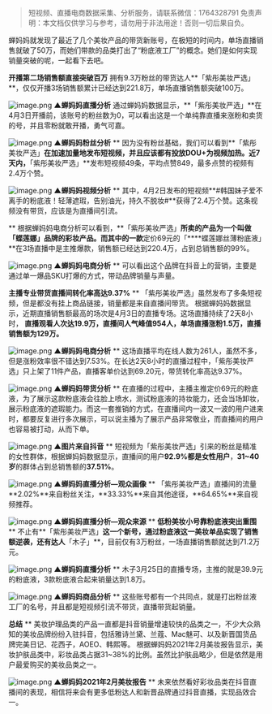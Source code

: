 > 短视频、直播电商数据采集、分析服务，请联系微信：1764328791
> 免责声明：本文档仅供学习与参考，请勿用于非法用途！否则一切后果自负。



蝉妈妈就发现了最近了几个美妆产品的带货新账号，在极短的时间内，单场直播销售就破了50万，而她们带款的品类打出了“粉底液工厂”的概念。她们是如何实现销量突破的呢，一起看下去吧。


**开播第二场销售额直接突破百万**
拥有9.3万粉丝的带货达人**「紫彤美妆严选」**，仅仅开播3场销售额累计已经达到221.8万，单场直播销售额突破100万。


![image.png](https://cdn.nlark.com/yuque/0/2021/png/97322/1618100571969-87152fb5-5d76-4a5c-8f95-3439ca8c6ee3.png#align=left&display=inline&height=572&margin=%5Bobject%20Object%5D&name=image.png&originHeight=1144&originWidth=694&size=336482&status=done&style=none&width=347)
**▲蝉妈妈直播分析**
通过蝉妈妈数据显示，**「紫彤美妆严选」**在4月3日开播前，该账号的粉丝数为0，可以看出这是一个单纯靠直播来涨粉和卖货的号，并且零粉就敢开播，勇气可嘉。

![image.png](https://cdn.nlark.com/yuque/0/2021/png/97322/1618100585991-166e0992-121c-4855-8eef-054079c65ba2.png#align=left&display=inline&height=233&margin=%5Bobject%20Object%5D&name=image.png&originHeight=466&originWidth=666&size=80165&status=done&style=none&width=333)
**▲蝉妈妈粉丝分析**
**
因为没有粉丝基础，我们可以看到**「紫彤美妆严选」**在加速加量地发布短视频，并且应该都有投放DOU+为视频加热。近7天内，**「紫彤美妆严选」**发布短视频49条，平均点赞849，最多点赞的视频有2.4万个赞。

![image.png](https://cdn.nlark.com/yuque/0/2021/png/97322/1618100598710-1d9b92ad-9de3-46d7-859d-3f83e22b6d22.png#align=left&display=inline&height=188&margin=%5Bobject%20Object%5D&name=image.png&originHeight=376&originWidth=674&size=51614&status=done&style=none&width=337)
**▲蝉妈妈视频分析**
**
其中，4月2日发布的短视频**#韩国妹子爱不离手的粉底液！轻薄遮瑕，告别油光，持久不脱妆#**获得了2.4万个赞。这条视频没有带货，应该是为直播间引流。

**
根据蝉妈妈电商分析可以看到，**「紫彤美妆严选」**所卖的产品为一个叫做「蝶莲娜」品牌的彩妆产品。而其中的一款**定价69元的「****蝶莲娜丝薄粉底液」**在3场直播中是主推爆款，销售额已经达到220.4万，占到总销售额的99%。

![image.png](https://cdn.nlark.com/yuque/0/2021/png/97322/1618100613431-e945e77f-274b-48bd-9ef3-b09d38f4f459.png#align=left&display=inline&height=692&margin=%5Bobject%20Object%5D&name=image.png&originHeight=1384&originWidth=968&size=692848&status=done&style=none&width=484)
**▲蝉妈妈电商分析**
**
可以看出这个品牌在抖音上的营销，主要是通过单一爆品SKU打爆的方式，带动品牌销量与声量。


**主播专业带货直播间转化率高达9.37%**
**
「紫彤美妆严选」虽然发布了多条短视频，但是都没有挂上商品链接，销量都是来自直播间带货。
根据蝉妈妈数据显示，近期直播销售额最高的场次是4月3日的直播专场。这场直播持续了2天8小时，
**直播观看人次达19.9万，直播间人气峰值954人，单场直播涨粉1.5万，直播销售额为129万。**

![image.png](https://cdn.nlark.com/yuque/0/2021/png/97322/1618100632328-77a6d9dd-3602-4136-b8fc-801db546015e.png#align=left&display=inline&height=501&margin=%5Bobject%20Object%5D&name=image.png&originHeight=1002&originWidth=678&size=293321&status=done&style=none&width=339)
**▲蝉妈妈电商分析**
**
这场直播平均在线人数为261人，虽然不多，但是涨粉效率很不错达到7.53%。在长达2天8小时的直播过程中，「紫彤美妆严选」只上架了11件产品，直播客单价达到69.20元，带货转化率高达9.37%。

![image.png](https://cdn.nlark.com/yuque/0/2021/png/97322/1618100644774-854e2216-e6b4-4d7d-971e-888b82ae34e4.png#align=left&display=inline&height=167&margin=%5Bobject%20Object%5D&name=image.png&originHeight=334&originWidth=686&size=59731&status=done&style=none&width=343)
**▲蝉妈妈带货分析**
**
在直播的过程中，主播主推定价69元的粉底液，为了展示这款粉底液会往脸上喷水，测试粉底液的持妆能力，还会当场卸妆，展示粉底液的遮瑕能力。而这一套推销的方式，在直播间内一波又一波的用户进来时，都要反复进行多次展示，可以说主播为了展示产品非常敬业，而直播间的用户也容易被打动，从而下单。

![image.png](https://cdn.nlark.com/yuque/0/2021/png/97322/1618100657316-38ca73f1-42a0-4323-aaa5-fc9bd0d6a741.png#align=left&display=inline&height=298&margin=%5Bobject%20Object%5D&name=image.png&originHeight=596&originWidth=710&size=1008469&status=done&style=none&width=355)
****▲图片来自抖音****
**
短视频为「紫彤美妆严选」引来的粉丝是精准的女性群体，根据蝉妈妈数据显示，直播间的用户**92.9%**都是**女性用户**，**31~40岁**的群体占到总销售额的**37.51%**。

![image.png](https://cdn.nlark.com/yuque/0/2021/png/97322/1618100697691-0cd407d8-d52e-4664-bfea-10e651934aa8.png#align=left&display=inline&height=320&margin=%5Bobject%20Object%5D&name=image.png&originHeight=640&originWidth=690&size=128668&status=done&style=none&width=345)
****▲蝉妈妈直播分析—观众画像****
**
「紫彤美妆严选」直播间的流量**2.02%**来自粉丝关注，**33.33%**来自其他途径，**64.65%**来自视频推荐。

![image.png](https://cdn.nlark.com/yuque/0/2021/png/97322/1618100719355-ce20e606-776d-442d-80fb-41ec20013245.png#align=left&display=inline&height=330&margin=%5Bobject%20Object%5D&name=image.png&originHeight=660&originWidth=682&size=106864&status=done&style=none&width=341)
****▲蝉妈妈直播分析—观众来源****
**
**低粉美妆小号靠粉底液突出重围**
**
不止有**「紫彤美妆严选」**这一个新号，通过粉底液这一美妆单品实现了销售额逆袭，还有达人**「木子」**，目前仅有3万粉丝，一场直播销售额就达到71.2万元。

![image.png](https://cdn.nlark.com/yuque/0/2021/png/97322/1618100732439-6357a6ef-a9d8-49a2-8010-777afb905b6b.png#align=left&display=inline&height=515&margin=%5Bobject%20Object%5D&name=image.png&originHeight=1030&originWidth=680&size=168993&status=done&style=none&width=340)
****▲蝉妈妈直播分析****
**
木子3月25日的直播专场，主推的就是39.9元的粉底液，3款粉底液合起来销量达到1.8万。

![image.png](https://cdn.nlark.com/yuque/0/2021/png/97322/1618100746140-564155d6-d2d0-4ae2-9005-9a7ba780ab71.png#align=left&display=inline&height=687&margin=%5Bobject%20Object%5D&name=image.png&originHeight=1374&originWidth=962&size=593777&status=done&style=none&width=481)
****▲蝉妈妈商品分析****
**
这些账号都有一个共同点，就是打出粉丝液工厂的名号，并且都是短视频引流不带货，直播带货起销量。

**总结**
**
美妆护理品类的产品一直都是抖音销量增速较快的品类之一，不少大众熟知的美妆品牌纷纷入驻抖音，包括雅诗兰黛、兰蔻、Mac魅可、以及新晋国货品牌完美日记、花西子，AOEO、韩熙等。
根据蝉妈妈2021年2月美妆报告显示，美妆护肤品类中，彩妆品类占据31~38%的比例。虽然比护肤品略少，但是依然是用户最爱购买的美妆品类之一。

![image.png](https://cdn.nlark.com/yuque/0/2021/png/97322/1618100766518-fc9a4c83-6492-4a63-9667-b279171c6b46.png#align=left&display=inline&height=225&margin=%5Bobject%20Object%5D&name=image.png&originHeight=450&originWidth=836&size=63991&status=done&style=none&width=418)
****▲蝉妈妈2021年2月美妆报告****
**
未来依然看好彩妆品类在抖音直播间的表现，相信将来会有更多低粉达人和新晋品牌通过抖音直播，实现品效合一。
